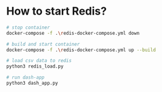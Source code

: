 # **How to start Redis?**

```bash
# stop container
docker-compose -f .\redis-docker-compose.yml down
```

```bash
# build and start container
docker-compose -f .\redis-docker-compose.yml up --build
```

```python
# load csv data to redis
python3 redis_load.py
```

```python
# run dash-app
python3 dash_app.py
```
